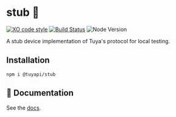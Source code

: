 # stub 🧪

[![XO code style](https://img.shields.io/badge/code_style-XO-5ed9c7.svg)](https://github.com/sindresorhus/xo)
[![Build Status](https://api.travis-ci.org/TuyaAPI/stub.svg?branch=master)](https://travis-ci.org/tuyapi/stub)
![Node Version](https://img.shields.io/badge/node-%3E=6-blue.svg)

A stub device implementation of Tuya's protocol for local testing.

## Installation

`npm i @tuyapi/stub`

## 📓 Documentation

See the [docs](https://tuyaapi.github.io/stub/index.html).
